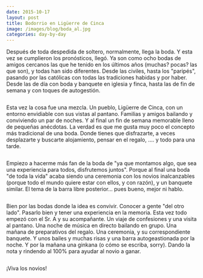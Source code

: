 ```yaml
---
date: 2015-10-17
layout: post
title: Bodorrio en Ligüerre de Cinca
image: /images/blog/boda_al.jpg
categories: day-by-day
---
```

Después de toda despedida de soltero, normalmente, llega la boda. Y esta vez se cumplieron los pronósticos, llegó. Ya son como ocho bodas de amigos cercanos las que he tenido en los últimos años (muchas? pocas? las que son), y todas han sido diferentes. Desde las civiles, hasta los "paripés", pasando por las católicas con todas las tradiciones habidas y por haber. Desde las de día con boda y banquete en iglesia y finca, hasta las de fin de semana y con toques de autogestión.
<pre></pre>
Esta vez la cosa fue una mezcla. Un pueblo, Ligüerre de Cinca, con un entorno envidiable con sus vistas al pantano. Familias y amigos bailando y conviviendo un par de noches. Y al final un fin de semana memorable lleno de pequeñas anécdotas. La verdad es que me gusta muy poco el concepto más tradicional de una boda. Donde tienes que disfrazarte, a veces desplazarte y buscarte alojamiento, pensar en el regalo, …. y todo para una tarde.
<pre></pre>
Empiezo a hacerme más fan de la boda de "ya que montamos algo, que sea una experiencia para todos, disfrutemos juntos". Porque al final una boda "de toda la vida" acaba siendo una ceremonia con los novios inalcanzables (porque todo el mundo quiere estar con ellos, y con razón), y un banquete similar. El tema de la barra libre posterior… pues bueno, mejor ni hablo.
<pre></pre>
Bien por las bodas donde la idea es convivir. Conocer a gente "del otro lado". Pasarlo bien y tener una experiencia en la memoria. Esta vez todo empezó con el Sr. A y su acompañante. Un viaje de confesiones y una visita al pantano. Una noche de música en directo bailando en grupo. Una mañana de preparativos del regalo. Una ceremonia, y su correspondiente banquete. Y unos bailes y muchas risas y una barra autogeastionada por la noche. Y por la mañana una ginkana (o cómo se escriba, sorry). Dando la nota y rindendo al 100% para ayudar al novio a ganar.
<pre></pre>
¡Viva los novios!
